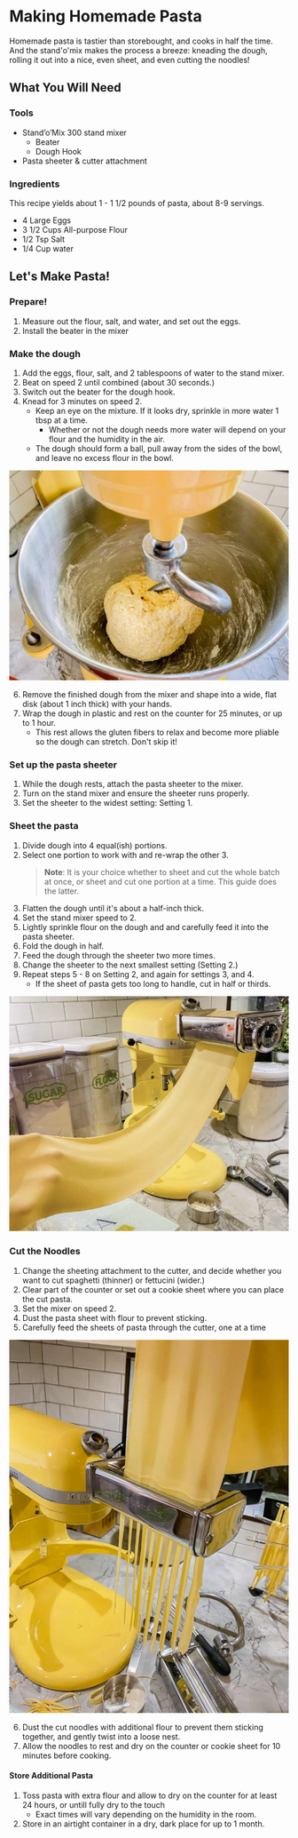 # Making Homemade Pasta
Homemade pasta is tastier than storebought, and cooks in half the time. And the stand'o'mix makes the process a breeze: kneading the dough, rolling it out into a nice, even sheet, and even cutting the noodles!

## What You Will Need
### Tools
- Stand’o’Mix 300 stand mixer
   - Beater
   - Dough Hook 
- Pasta sheeter & cutter attachment

### Ingredients
This recipe yields about 1 - 1 1/2 pounds of pasta, about 8-9 servings.
- 4 Large Eggs
- 3 1/2 Cups All-purpose Flour
- 1/2 Tsp Salt
- 1/4 Cup water 

## Let's Make Pasta!

### Prepare!
1. Measure out the flour, salt, and water, and set out the eggs. 
2. Install the beater in the mixer

###  Make the dough
1. Add the eggs, flour, salt, and 2 tablespoons of water to the stand mixer.
2. Beat on speed 2 until combined (about 30 seconds.)
3. Switch out the beater for the dough hook.
4. Knead for 3 minutes on speed 2.
   - Keep an eye on the mixture. If it looks dry, sprinkle in more water 1 tbsp at a time.
     - Whether or not the dough needs more water will depend on your flour and the humidity in the air. 
   - The dough should form a ball, pull away from the sides of the bowl, and leave no excess flour in the bowl.

![Pasta dough pulling away from the bowl](<assets/images/screenshots/Pasta pics/Pasta dough.jpg>)

6. Remove the finished dough from the mixer and shape into a wide, flat disk (about 1 inch thick) with your hands.
7. Wrap the dough in plastic and rest on the counter for 25 minutes, or up to 1 hour.
   - This rest allows the gluten fibers to relax and become more pliable so the dough can stretch. Don't skip it!

### Set up the pasta sheeter
1. While the dough rests, attach the pasta sheeter to the mixer. 
2. Turn on the stand mixer and ensure the sheeter runs properly.
3. Set the sheeter to the widest setting: Setting 1. 

### Sheet the pasta
1. Divide dough into 4 equal(ish) portions.
2. Select one portion to work with and re-wrap the other 3. 
   > **Note**: It is your choice whether to sheet and cut the whole batch at once, or sheet and cut one portion at a time. This guide does the latter.
3. Flatten the dough until it's about a half-inch thick.
4. Set the stand mixer speed to 2.
5. Lightly sprinkle flour on the dough and and carefully feed it into the pasta sheeter. 
6. Fold the dough in half.
7. Feed the dough through the sheeter two more times.
8. Change the sheeter to the next smallest setting (Setting 2.)
9. Repeat steps 5 - 8 on Setting 2, and again for settings 3, and 4.
     - If the sheet of pasta gets too long to handle, cut in half or thirds.

![Dough sheets can get long!](<assets/images/screenshots/Pasta pics/Pasta sheet resize.png>)

### Cut the Noodles
1. Change the sheeting attachment to the cutter, and decide whether you want to cut spaghetti (thinner) or fettucini (wider.)
2. Clear part of the counter or set out a cookie sheet where you can place the cut pasta.
3. Set the mixer on speed 2.
4. Dust the pasta sheet with flour to prevent sticking.
5. Carefully feed the sheets of pasta through the cutter, one at a time

![Cutting noodles with the pasta cutter](<assets/images/screenshots/Pasta pics/cut spaghetti.jpg>)

6. Dust the cut noodles with additional flour to prevent them sticking together, and gently twist into a loose nest.
7. Allow the noodles to rest and dry on the counter or cookie sheet for 10 minutes before cooking. 

#### Store Additional Pasta
1. Toss pasta with extra flour and allow to dry on the counter for at least 24 hours, or untill fully dry to the touch
   - Exact times will vary depending on the humidity in the room.
2. Store in an airtight container in a dry, dark place for up to 1 month.
